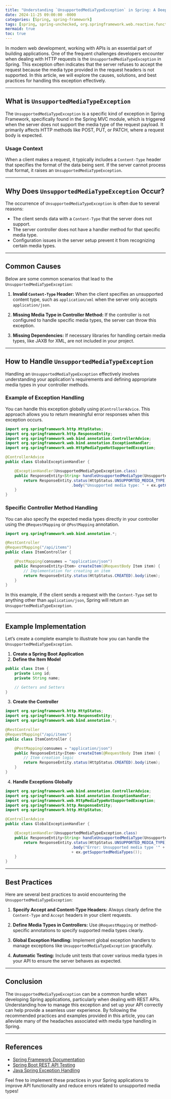```yaml
---
title: "Understanding `UnsupportedMediaTypeException` in Spring: A Deep Dive"
date: 2024-11-25 09:00:00 -0000
categories: [Spring, spring-framework]
tags: [spring, spring-unchecked, org.springframework.web.reactive.function]
mermaid: true
toc: true
---
```



In modern web development, working with APIs is an essential part of building applications. One of the frequent challenges developers encounter when dealing with HTTP requests is the `UnsupportedMediaTypeException` in Spring. This exception often indicates that the server refuses to accept the request because the media type provided in the request headers is not supported. In this article, we will explore the causes, solutions, and best practices for handling this exception effectively.

---

## What is `UnsupportedMediaTypeException`

The `UnsupportedMediaTypeException` is a specific kind of exception in Spring Framework, specifically found in the Spring MVC module, which is triggered when the server does not support the media type of the request payload. It primarily affects HTTP methods like POST, PUT, or PATCH, where a request body is expected.

### Usage Context

When a client makes a request, it typically includes a `Content-Type` header that specifies the format of the data being sent. If the server cannot process that format, it raises an `UnsupportedMediaTypeException`.

---

## Why Does `UnsupportedMediaTypeException` Occur?

The occurrence of `UnsupportedMediaTypeException` is often due to several reasons:

- The client sends data with a `Content-Type` that the server does not support.
- The server controller does not have a handler method for that specific media type.
- Configuration issues in the server setup prevent it from recognizing certain media types.

---

## Common Causes

Below are some common scenarios that lead to the `UnsupportedMediaTypeException`:

1. **Invalid `Content-Type` Header:**
   When the client specifies an unsupported content type, such as `application/xml` when the server only accepts `application/json`.

2. **Missing Media Type in Controller Method:**
   If the controller is not configured to handle specific media types, the server can throw this exception.

3. **Missing Dependencies:**
   If necessary libraries for handling certain media types, like JAXB for XML, are not included in your project.

---

## How to Handle `UnsupportedMediaTypeException`

Handling an `UnsupportedMediaTypeException` effectively involves understanding your application's requirements and defining appropriate media types in your controller methods.

### Example of Exception Handling

You can handle this exception globally using `@ControllerAdvice`. This approach allows you to return meaningful error responses when this exception occurs.

```java
import org.springframework.http.HttpStatus;
import org.springframework.http.ResponseEntity;
import org.springframework.web.bind.annotation.ControllerAdvice;
import org.springframework.web.bind.annotation.ExceptionHandler;
import org.springframework.web.HttpMediaTypeNotSupportedException;

@ControllerAdvice
public class GlobalExceptionHandler {

    @ExceptionHandler(UnsupportedMediaTypeException.class)
    public ResponseEntity<String> handleUnsupportedMediaType(UnsupportedMediaTypeException ex) {
        return ResponseEntity.status(HttpStatus.UNSUPPORTED_MEDIA_TYPE)
                             .body("Unsupported media type: " + ex.getContentType());
    }
}
```

### Specific Controller Method Handling

You can also specify the expected media types directly in your controller using the `@RequestMapping` or `@PostMapping` annotation.

```java
import org.springframework.web.bind.annotation.*;

@RestController
@RequestMapping("/api/items")
public class ItemController {

    @PostMapping(consumes = "application/json")
    public ResponseEntity<Item> createItem(@RequestBody Item item) {
        // Implementation for creating an item
        return ResponseEntity.status(HttpStatus.CREATED).body(item);
    }
}
```

In this example, if the client sends a request with the `Content-Type` set to anything other than `application/json`, Spring will return an `UnsupportedMediaTypeException`.

---

## Example Implementation

Let’s create a complete example to illustrate how you can handle the `UnsupportedMediaTypeException`.

1. **Create a Spring Boot Application**
2. **Define the Item Model**

```java
public class Item {
    private Long id;
    private String name;

    // Getters and Setters
}
```

3. **Create the Controller**

```java
import org.springframework.http.HttpStatus;
import org.springframework.http.ResponseEntity;
import org.springframework.web.bind.annotation.*;

@RestController
@RequestMapping("/api/items")
public class ItemController {

    @PostMapping(consumes = "application/json")
    public ResponseEntity<Item> createItem(@RequestBody Item item) {
        // Item creation logic
        return ResponseEntity.status(HttpStatus.CREATED).body(item);
    }
}
```

4. **Handle Exceptions Globally**

```java
import org.springframework.web.bind.annotation.ControllerAdvice;
import org.springframework.web.bind.annotation.ExceptionHandler;
import org.springframework.web.HttpMediaTypeNotSupportedException;
import org.springframework.http.ResponseEntity;
import org.springframework.http.HttpStatus;

@ControllerAdvice
public class GlobalExceptionHandler {

    @ExceptionHandler(UnsupportedMediaTypeException.class)
    public ResponseEntity<String> handleUnsupportedMediaType(UnsupportedMediaTypeException ex) {
        return ResponseEntity.status(HttpStatus.UNSUPPORTED_MEDIA_TYPE)
                             .body("Error: Unsupported media type '" + ex.getContentType() + "'. Supported types are: "
                             + ex.getSupportedMediaTypes());
    }
}
```

---

## Best Practices

Here are several best practices to avoid encountering the `UnsupportedMediaTypeException`:

1. **Specify Accept and Content-Type Headers:** Always clearly define the `Content-Type` and `Accept` headers in your client requests.

2. **Define Media Types in Controllers:** Use `@RequestMapping` or method-specific annotations to specify supported media types clearly.

3. **Global Exception Handling:** Implement global exception handlers to manage exceptions like `UnsupportedMediaTypeException` gracefully.

4. **Automatic Testing:** Include unit tests that cover various media types in your API to ensure the server behaves as expected.

---

## Conclusion

The `UnsupportedMediaTypeException` can be a common hurdle when developing Spring applications, particularly when dealing with REST APIs. Understanding how to manage this exception and set up your API correctly can help provide a seamless user experience. By following the recommended practices and examples provided in this article, you can alleviate many of the headaches associated with media type handling in Spring.

---

## References

- [Spring Framework Documentation](https://docs.spring.io/spring-framework/docs/current/reference/html/web.html#mvc)
- [Spring Boot REST API Testing](https://spring.io/guides/gs/rest-service/)
- [Java Spring Exception Handling](https://www.baeldung.com/exception-handling-for-rest-with-spring)

Feel free to implement these practices in your Spring applications to improve API functionality and reduce errors related to unsupported media types!
